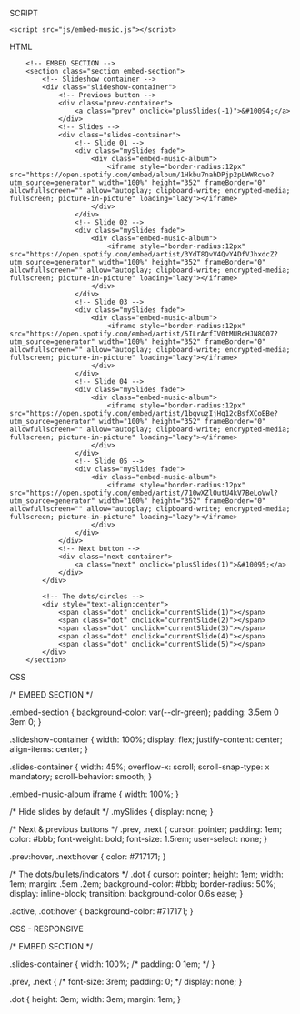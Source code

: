 SCRIPT

    <script src="js/embed-music.js"></script>


HTML

        <!-- EMBED SECTION -->
        <section class="section embed-section">
            <!-- Slideshow container -->
            <div class="slideshow-container">
                <!-- Previous button -->
                <div class="prev-container">
                    <a class="prev" onclick="plusSlides(-1)">&#10094;</a>
                </div>
                <!-- Slides -->
                <div class="slides-container">
                    <!-- Slide 01 -->
                    <div class="mySlides fade">
                        <div class="embed-music-album">
                            <iframe style="border-radius:12px" src="https://open.spotify.com/embed/album/1Hkbu7nahDPjp2pLWWRcvo?utm_source=generator" width="100%" height="352" frameBorder="0" allowfullscreen="" allow="autoplay; clipboard-write; encrypted-media; fullscreen; picture-in-picture" loading="lazy"></iframe>
                        </div>
                    </div>
                    <!-- Slide 02 -->
                    <div class="mySlides fade">
                        <div class="embed-music-album">
                            <iframe style="border-radius:12px" src="https://open.spotify.com/embed/artist/3YdT8QvV4QvY4DfVJhxdcZ?utm_source=generator" width="100%" height="352" frameBorder="0" allowfullscreen="" allow="autoplay; clipboard-write; encrypted-media; fullscreen; picture-in-picture" loading="lazy"></iframe>
                        </div>
                    </div>
                    <!-- Slide 03 -->
                    <div class="mySlides fade">
                        <div class="embed-music-album">
                            <iframe style="border-radius:12px" src="https://open.spotify.com/embed/artist/5ILrArfIV0tMURcHJN8Q07?utm_source=generator" width="100%" height="352" frameBorder="0" allowfullscreen="" allow="autoplay; clipboard-write; encrypted-media; fullscreen; picture-in-picture" loading="lazy"></iframe>
                        </div>
                    </div>
                    <!-- Slide 04 -->
                    <div class="mySlides fade">
                        <div class="embed-music-album">
                            <iframe style="border-radius:12px" src="https://open.spotify.com/embed/artist/1bgvuzIjHq12cBsfXCoEBe?utm_source=generator" width="100%" height="352" frameBorder="0" allowfullscreen="" allow="autoplay; clipboard-write; encrypted-media; fullscreen; picture-in-picture" loading="lazy"></iframe>
                        </div>
                    </div>
                    <!-- Slide 05 -->
                    <div class="mySlides fade">
                        <div class="embed-music-album">
                            <iframe style="border-radius:12px" src="https://open.spotify.com/embed/artist/710wXZlOutU4kV7BeLoVwl?utm_source=generator" width="100%" height="352" frameBorder="0" allowfullscreen="" allow="autoplay; clipboard-write; encrypted-media; fullscreen; picture-in-picture" loading="lazy"></iframe>
                        </div>
                    </div>
                </div>
                <!-- Next button -->
                <div class="next-container">
                    <a class="next" onclick="plusSlides(1)">&#10095;</a>
                </div>
            </div>

            <!-- The dots/circles -->
            <div style="text-align:center">
                <span class="dot" onclick="currentSlide(1)"></span>
                <span class="dot" onclick="currentSlide(2)"></span>
                <span class="dot" onclick="currentSlide(3)"></span>
                <span class="dot" onclick="currentSlide(4)"></span>
                <span class="dot" onclick="currentSlide(5)"></span>
            </div>
        </section>


CSS

/* EMBED SECTION */

.embed-section {
    background-color: var(--clr-green);
    padding: 3.5em 0 3em 0;
}

.slideshow-container {
  width: 100%;
  display: flex;
  justify-content: center;
  align-items: center;
}

.slides-container {
    width: 45%;
    overflow-x: scroll;
    scroll-snap-type: x mandatory;
    scroll-behavior: smooth;
}

.embed-music-album iframe {
    width: 100%;
}

/* Hide slides by default */
.mySlides {
  display: none;
}

/* Next & previous buttons */
.prev, 
.next {
  cursor: pointer;
  padding: 1em;
  color: #bbb;
  font-weight: bold;
  font-size: 1.5rem;
  user-select: none;
}

.prev:hover, 
.next:hover {
  color: #717171;
}

/* The dots/bullets/indicators */
.dot {
  cursor: pointer;
  height: 1em;
  width: 1em;
  margin: .5em .2em;
  background-color: #bbb;
  border-radius: 50%;
  display: inline-block;
  transition: background-color 0.6s ease;
}

.active, .dot:hover {
  background-color: #717171;
}


CSS - RESPONSIVE

/* EMBED SECTION */

.slides-container {
    width: 100%;
    /* padding: 0 1em; */
}

.prev, 
.next {
  /* font-size: 3rem;
  padding: 0; */
  display: none;
}

.dot {
  height: 3em;
  width: 3em;
  margin: 1em;
}